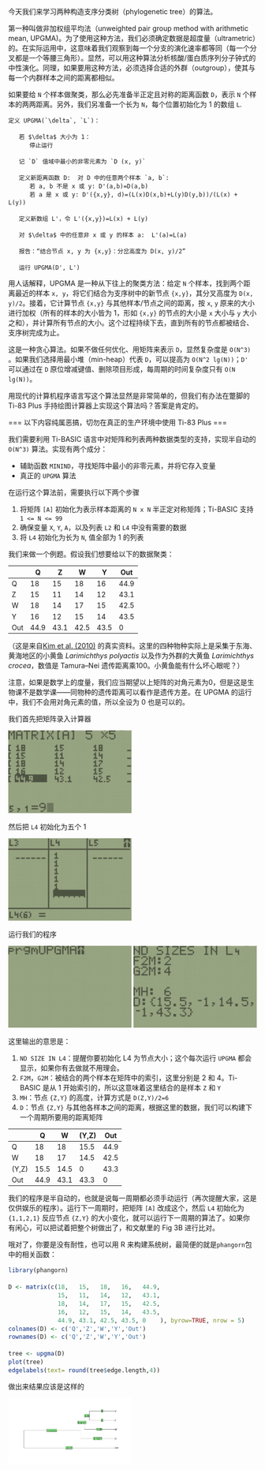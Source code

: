 今天我们来学习两种构造支序分类树（phylogenetic tree）的算法。

第一种叫做非加权组平均法（unweighted pair group method with arithmetic mean, UPGMA)。为了使用这种方法，我们必须确定数据是超度量（ultrametric）的。在实际运用中，这意味着我们观察到每一个分支的演化速率都等同（每一个分叉都是一个等腰三角形）。显然，可以用这种算法分析核酸/蛋白质序列分子钟式的中性演化。同理，如果要用这种方法，必须选择合适的外群（outgroup），使其与每一个内群样本之间的距离都相似。

如果要给 `N` 个样本做聚类，那么必先准备半正定且对称的距离函数 `D`，表示 `N` 个样本的两两距离。另外，我们另准备一个长为 `N`，每个位置初始化为 1 的数组 `L`.

```
定义 UPGMA(`\delta`, `L`)：	
   
   若 $\delta$ 大小为 1：
      停止运行
   
   记 `D` 值域中最小的非零元素为 `D (x, y)`
   
   定义新距离函数 D:  对 D 中的任意两个样本 `a, b`:
      若 a, b 不是 x 或 y: D'(a,b)=D(a,b)
      若 a 是 x 或 y: D'({x,y}, d)=(L(x)D(x,b)+L(y)D(y,b))/(L(x) + L(y))

   定义新数组 L'，令 L'({x,y})=L(x) + L(y)

   对 $\delta$ 中的任意非 x 或 y 的样本 a:  L'(a)=L(a)

   报告：“结合节点 x, y 为 {x,y}：分岔高度为 D(x, y)/2”

   运行 UPGMA(D', L')
```

用人话解释，UPGMA 是一种从下往上的聚类方法：给定 `N` 个样本，找到两个距离最近的样本 `x, y`，将它们结合为支序树中的新节点 `{x,y}`，其分叉高度为 `D(x, y)/2`。接着，它计算节点 `{x,y}` 与其他样本/节点之间的距离，按 `x`, `y` 原来的大小进行加权（所有的样本的大小皆为 1，形如 `{x,y}` 的节点的大小是 `x` 大小与 `y` 大小之和），并计算所有节点的大小。这个过程持续下去，直到所有的节点都被结合、支序树完成为止。

这是一种贪心算法。如果不做任何优化、用矩阵来表示 `D`，显然复杂度是 `O(N^3)` 。如果我们选择用最小堆（min-heap）代表 `D`，可以提高为 `O(N^2 lg(N))`；`D'` 可以通过在 `D` 原位增减键值、删除项目形成，每周期的时间复杂度只有 `O(N lg(N))`。

用现代的计算机程序语言写这个算法显然是非常简单的，但我们有办法在蹩脚的 Ti-83 Plus 手持绘图计算器上实现这个算法吗？答案是肯定的。

=== 以下内容纯属恶搞，切勿在真正的生产环境中使用 Ti-83 Plus ===

我们需要利用 Ti-BASIC 语言中对矩阵和列表两种数据类型的支持，实现半自动的 `O(N^3)` 算法。实现有两个成分：

* 辅助函数 `MININD`，寻找矩阵中最小的非零元素，并将它存入变量
* 真正的 `UPGMA` 算法

在运行这个算法前，需要执行以下两个步骤

1. 将矩阵 `[A]` 初始化为表示样本距离的 `N x N` 半正定对称矩阵；Ti-BASIC 支持 `1 <= N <= 99`
2. 确保变量 `X`, `Y`, `A`，以及列表 `L2` 和 `L4` 中没有需要的数据
3. 将 `L4` 初始化为长为 `N`, 值全部为 1 的列表

我们来做一个例题。假设我们想要给以下的数据聚类：

|      | Q    | Z    | W    | Y    | Out  |
| ---- | ---- | ---- | ---- | ---- | ---- |
| Q    | 18   | 15   | 18   | 16   | 44.9 |
| Z    | 15   | 11   | 14   | 12   | 43.1 |
| W    | 18   | 14   | 17   | 15   | 42.5 |
| Y    | 16   | 12   | 15   | 14   | 43.5 |
| Out  | 44.9 | 43.1 | 42.5 | 43.5 | 0    |

（这是来自[Kim et al. (2010)](https://www.tandfonline.com/doi/full/10.1080/19768351003764973) 的真实资料。这里的四种物种实际上是采集于东海、黄海地区的小黄鱼 *Larimichthys polyactis* 以及作为外群的大黄鱼 *Larimichthys crocea*，数值是 Tamura–Nei 遗传距离乘100。小黄鱼能有什么坏心眼呢？）

注意，如果是数学上的度量，我们应当期望以上矩阵的对角元素为0，但是这是生物课不是数学课——同物种的遗传距离可以看作是遗传方差。在 UPGMA 的运行中，我们不会用对角元素的值，所以全设为 0 也是可以的。

我们首先把矩阵录入计算器

<img src="https://github.com/LykosEremos/phylo_with_ti83/blob/main/1.jpg" width="250" />

然后把 `L4` 初始化为五个 1

<img src="https://github.com/LykosEremos/phylo_with_ti83/blob/main/2.jpg" width="250" />

运行我们的程序

<img src="https://github.com/LykosEremos/phylo_with_ti83/blob/main/3.jpg" width="250" />

<img src="https://github.com/LykosEremos/phylo_with_ti83/blob/main/4.jpg" width="250" />

这里输出的意思是：

1. `ND SIZE IN L4`：提醒你要初始化 L4 为节点大小；这个每次运行 `UPGMA` 都会显示，如果你有去做就不用理会。
2. `F2M`，`G2M`：被结合的两个样本在矩阵中的索引，这里分别是 2 和 4。Ti-BASIC 是从 1 开始索引的，所以这意味着这里结合的是样本 `Z` 和 `Y`
3. `MH`：节点 `{Z,Y}` 的高度，计算方式是 `D(Z,Y)/2=6`
4. `D`：节点 `{Z,Y}` 与其他各样本之间的距离，根据这里的数据，我们可以构建下一个周期所要用的距离矩阵

|       | Q    | W    | (Y,Z) | Out  |
| ----- | ---- | ---- | ----- | ---- |
| Q     | 18   | 18   | 15.5  | 44.9 |
| W     | 18   | 17   | 14.5  | 42.5 |
| (Y,Z) | 15.5 | 14.5 | 0     | 43.3 |
| Out   | 44.9 | 43.1 | 43.3  | 0    |

我们的程序是半自动的，也就是说每一周期都必须手动运行（再次提醒大家，这是仅供娱乐的程序）。运行下一周期时，把矩阵 `[A]` 改成这个，然后 `L4` 初始化为 `{1,1,2,1}` 反应节点 `{Z,Y}` 的大小变化，就可以运行下一周期的算法了。如果你有闲心，可以把试着把整个树做出了，和文献里的 Fig 3B 进行比对。

哦对了，你要是没有耐性，也可以用 R 来构建系统树，最简便的就是`phangorn`包中的相关函数：

```R
library(phangorn)

D <- matrix(c(18,   15,   18,   16,   44.9, 
              15,   11,   14,   12,   43.1,
              18,   14,   17,   15,   42.5,
              16,   12,   15,   14,   43.5,
              44.9, 43.1, 42.5, 43.5, 0    ), byrow=TRUE, nrow = 5)
colnames(D) <- c('Q','Z','W','Y','Out')
rownames(D) <- c('Q','Z','W','Y','Out')

tree <- upgma(D)
plot(tree)
edgelabels(text= round(tree$edge.length,4))
```

做出来结果应该是这样的

<img src="https://github.com/LykosEremos/phylo_with_ti83/blob/main/5.png" width="250" />


